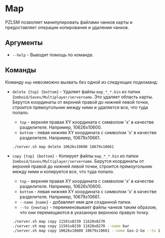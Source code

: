 # Map
PZLSM позволяет манипулировать файлами чанков карты и предоставляет операции копирования и удаления чанков.  

## Аргументы

* `--help` - Выводит помощь по команде.

## Команды
Команду `map` невозможно вызвать без одной из следующих подкоманд:

* `delete {top} {bottom}` - Удаляет файлы `map_*_*.bin` из папки `Zomboid/Saves/Multiplayer/servername`. Это удаляет область карты. Берутся координаты от верхней правой до нижней левой точки, строится прямоугольник между ними и удаляется все, что туда попало.
  * `top` - верхняя правая XY координата с символом 'x' в качестве разделителя. Например, 10626x10600.
  * `bottom` - левая нижняя XY координата с символом 'x' в качестве разделителя. Например, 10679x10661.

  ```bash
  ./server.sh map delete 10626x10600 10679x10661
  ```

* `copy {top} {bottom}` - Копирует файлы `map_*_*.bin` из папки `Zomboid/Saves/Multiplayer/servername`. Берутся координаты от верхней правой до нижней левой точки, строится прямоугольник между ними и копируется все, что туда попало.
  * `top` - верхняя правая XY координата с символом 'x' в качестве разделителя. Например, 10626x10600.
  * `bottom` - левая нижняя XY координата с символом 'x' в качестве разделителя. Например, 10679x10661.
  * `--name {name}` - добавляет имя для созданной папки.
  * `--to {newtop}` - переименовывает файлы чанков таким образом, что они перемещаются в указанную верхнюю правую точку.

  ```bash
  ./server.sh map copy 11591x8239 11620x8270
  ./server.sh map copy 11591x8239 11620x8270 --name bar
  ./server.sh map copy 10626x10600 10679x10661 --name Gas-2-Go --to 10696x10619
  ```
